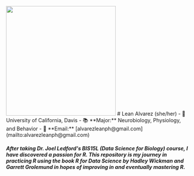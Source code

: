 <img src="https://media.giphy.com/media/XH4rb8X5naZxZ2YleO/giphy.gif" width="300px"> 
# Lean Alvarez (she/her)
- 📍  University of California, Davis
- 📚  **Major:** Neurobiology, Physiology, and Behavior
- 📧  **Email:** [alvarezleanph@gmail.com](mailto:alvarezleanph@gmail.com)

##### After taking Dr. Joel Ledford's BIS15L (Data Science for Biology) course, I have discovered a passion for R. This repository is my journey in practicing R using the book *R for Data Science* by Hadley Wickman and Garrett Grolemund in hopes of improving in and eventually mastering R.

